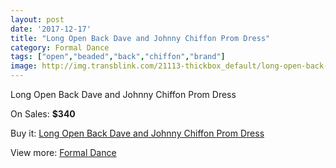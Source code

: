 ```yaml
---
layout: post
date: '2017-12-17'
title: "Long Open Back Dave and Johnny Chiffon Prom Dress"
category: Formal Dance
tags: ["open","beaded","back","chiffon","brand"]
image: http://img.transblink.com/21113-thickbox_default/long-open-back-dave-and-johnny-chiffon-prom-dress.jpg
---
```

Long Open Back Dave and Johnny Chiffon Prom Dress

On Sales: **$340**
<a href="https://www.transblink.com/en/formal-dance/6692-long-open-back-dave-and-johnny-chiffon-prom-dress.html"><amp-img layout="responsive" width="600" height="600" src="//img.transblink.com/21113-thickbox_default/long-open-back-dave-and-johnny-chiffon-prom-dress.jpg" alt="Long Open Back Dave and Johnny Chiffon Prom Dress 0" /></a>
<a href="https://www.transblink.com/en/formal-dance/6692-long-open-back-dave-and-johnny-chiffon-prom-dress.html"><amp-img layout="responsive" width="600" height="600" src="//img.transblink.com/21114-thickbox_default/long-open-back-dave-and-johnny-chiffon-prom-dress.jpg" alt="Long Open Back Dave and Johnny Chiffon Prom Dress 1" /></a>

Buy it: [Long Open Back Dave and Johnny Chiffon Prom Dress](https://www.transblink.com/en/formal-dance/6692-long-open-back-dave-and-johnny-chiffon-prom-dress.html "Long Open Back Dave and Johnny Chiffon Prom Dress")

View more: [Formal Dance](https://www.transblink.com/en/6-formal-dance "Formal Dance")